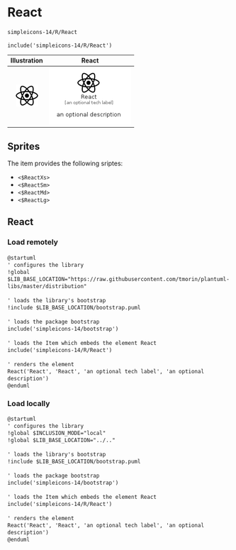 # React


```text
simpleicons-14/R/React
```

```text
include('simpleicons-14/R/React')
```



| Illustration | React |
| :---: | :---: |
| ![illustration for Illustration](../../simpleicons-14/R/React.png) | ![illustration for React](../../simpleicons-14/R/React.Local.png) |



## Sprites
The item provides the following sriptes:

- `<$ReactXs>`
- `<$ReactSm>`
- `<$ReactMd>`
- `<$ReactLg>`





## React

### Load remotely
```plantuml
@startuml
' configures the library
!global $LIB_BASE_LOCATION="https://raw.githubusercontent.com/tmorin/plantuml-libs/master/distribution"

' loads the library's bootstrap
!include $LIB_BASE_LOCATION/bootstrap.puml

' loads the package bootstrap
include('simpleicons-14/bootstrap')

' loads the Item which embeds the element React
include('simpleicons-14/R/React')

' renders the element
React('React', 'React', 'an optional tech label', 'an optional description')
@enduml
```

### Load locally
```plantuml
@startuml
' configures the library
!global $INCLUSION_MODE="local"
!global $LIB_BASE_LOCATION="../.."

' loads the library's bootstrap
!include $LIB_BASE_LOCATION/bootstrap.puml

' loads the package bootstrap
include('simpleicons-14/bootstrap')

' loads the Item which embeds the element React
include('simpleicons-14/R/React')

' renders the element
React('React', 'React', 'an optional tech label', 'an optional description')
@enduml
```

